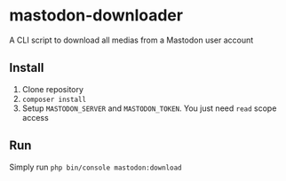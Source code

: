 # mastodon-downloader
A CLI script to download all medias from a Mastodon user account

## Install

1. Clone repository
2. `composer install`
3. Setup `MASTODON_SERVER` and `MASTODON_TOKEN`.  You just need `read` scope access

## Run

Simply run `php bin/console mastodon:download`
